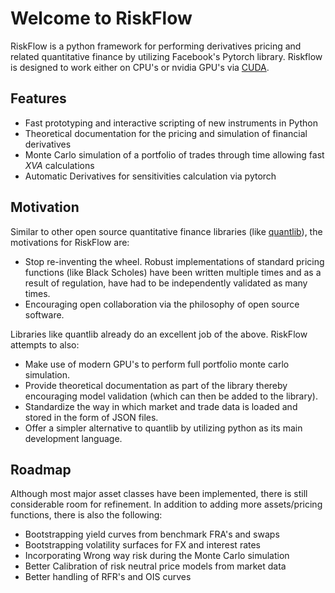 # Welcome to RiskFlow

RiskFlow is a python framework for performing derivatives pricing and related quantitative finance
by utilizing Facebook's Pytorch library. Riskflow is designed to work either on CPU's or nvidia
GPU's via [CUDA](https://developer.nvidia.com/cuda-zone).

## Features

* Fast prototyping and interactive scripting of new instruments in Python
* Theoretical documentation for the pricing and simulation of financial derivatives
* Monte Carlo simulation of a portfolio of trades through time allowing fast $XVA$ calculations
* Automatic Derivatives for sensitivities calculation via pytorch

## Motivation

Similar to other open source quantitative finance libraries (like [quantlib](http://quantlib.org/)),
the motivations for RiskFlow are:

- Stop re-inventing the wheel. Robust implementations of standard pricing functions (like Black
Scholes) have been written multiple times and as a result of regulation, have had to be independently
validated as many times.
- Encouraging open collaboration via the philosophy of open source software.

Libraries like quantlib already do an excellent job of the above. RiskFlow attempts to also:

- Make use of modern GPU's to perform full portfolio monte carlo simulation.
- Provide theoretical documentation as part of the library thereby encouraging model validation (which
can then be added to the library).
- Standardize the way in which market and trade data is loaded and stored in the form of JSON files.
- Offer a simpler alternative to quantlib by utilizing python as its main development language.

## Roadmap

Although most major asset classes have been implemented, there is still considerable room for
refinement. In addition to adding more assets/pricing functions, there is also the following:

- Bootstrapping yield curves from benchmark FRA's and swaps
- Bootstrapping volatility surfaces for FX and interest rates
- Incorporating Wrong way risk during the Monte Carlo simulation
- Better Calibration of risk neutral price models from market data
- Better handling of RFR's and OIS curves